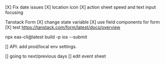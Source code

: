 [X] Fix date issues
[X] location icon
[X] action sheet speed and text input focusing

Tanstack Form
[X] change state variable
[X] use field components for form
[X] test
https://tanstack.com/form/latest/docs/overview

npx eas-cli@latest build -p ios --submit

[] API: add prod/local env settings.

[] going to next/previous days
[] edit event sheet
